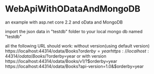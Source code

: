# WebApiWithODataAndMongoDB
an example with asp.net core 2.2 and oData and MongoDB

import the json data in "testdb" folder to your local mongo db named "testdb"

all the following URL should work:
without version(using default version)
https://localhost:44314/odata/Books?$orderby=year
https://localhost:44314/odata/Books/?$orderby=year
or with version
https://localhost:44314/odata/Books/v1/?$orderby=year
https://localhost:44314/odata/Books?api-version=1.0&$orderby=year